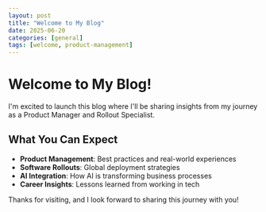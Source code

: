 ```yaml
---
layout: post
title: "Welcome to My Blog"
date: 2025-06-20
categories: [general]
tags: [welcome, product-management]
---
```


# Welcome to My Blog!

I'm excited to launch this blog where I'll be sharing insights from my journey as a Product Manager and Rollout Specialist.

## What You Can Expect

- **Product Management**: Best practices and real-world experiences
- **Software Rollouts**: Global deployment strategies
- **AI Integration**: How AI is transforming business processes
- **Career Insights**: Lessons learned from working in tech

Thanks for visiting, and I look forward to sharing this journey with you!

